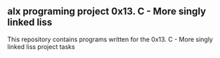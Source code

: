 ## alx programing project 0x13. C - More singly linked liss

This repository contains programs written for the 0x13. C - More singly linked liss project tasks
